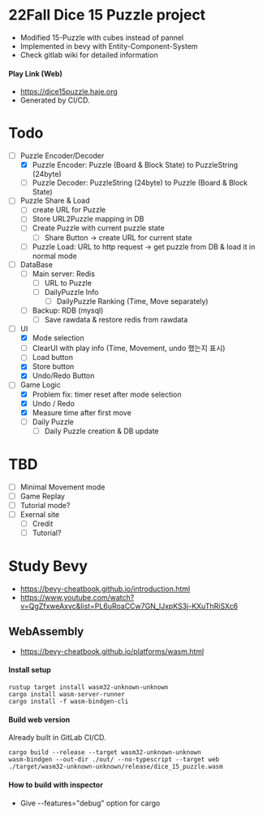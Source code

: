 # 22Fall Dice 15 Puzzle project

- Modified 15-Puzzle with cubes instead of pannel
- Implemented in bevy with Entity-Component-System
- Check gitlab wiki for detailed information

#### Play Link (Web)

- https://dice15puzzle.haje.org
- Generated by CI/CD.

# Todo
- [ ] Puzzle Encoder/Decoder
  - [x] Puzzle Encoder: Puzzle (Board & Block State) to PuzzleString (24byte)
  - [ ] Puzzle Decoder: PuzzleString (24byte) to Puzzle (Board & Block State)

- [ ] Puzzle Share & Load
  - [ ] create URL for Puzzle
  - [ ] Store URL2Puzzle mapping in DB
  - [ ] Create Puzzle with current puzzle state
    - [ ] Share Button -> create URL for current state 
  - [ ] Puzzle Load: URL to http request -> get puzzle from DB & load it in normal mode

- [ ] DataBase
  - [ ] Main server: Redis
    - [ ] URL to Puzzle
    - [ ] DailyPuzzle Info
      - [ ] DailyPuzzle Ranking (Time, Move separately)
  - [ ] Backup: RDB (mysql)
    - [ ] Save rawdata & restore redis from rawdata

- [ ] UI
  - [x] Mode selection
  - [ ] ClearUI with play info (Time, Movement, undo 했는지 표시)
  - [ ] Load button
  - [x] Store button
  - [x] Undo/Redo Button

- [ ] Game Logic
  - [x] Problem fix: timer reset after mode selection
  - [x] Undo / Redo
  - [x] Measure time after first move
  - [ ] Daily Puzzle
    - [ ] Daily Puzzle creation & DB update

# TBD
- [ ] Minimal Movement mode
- [ ] Game Replay
- [ ] Tutorial mode?
- [ ] Exernal site
  - [ ] Credit
  - [ ] Tutorial?

# Study Bevy

- https://bevy-cheatbook.github.io/introduction.html
- https://www.youtube.com/watch?v=QgZfxweAxvc&list=PL6uRoaCCw7GN_lJxpKS3j-KXuThRiSXc6

## WebAssembly

- https://bevy-cheatbook.github.io/platforms/wasm.html

#### Install setup

```
rustup target install wasm32-unknown-unknown
cargo install wasm-server-runner
cargo install -f wasm-bindgen-cli
```

#### Build web version

Already built in GitLab CI/CD.

```
cargo build --release --target wasm32-unknown-unknown
wasm-bindgen --out-dir ./out/ --no-typescript --target web ./target/wasm32-unknown-unknown/release/dice_15_puzzle.wasm
```

#### How to build with inspector

- Give --features="debug" option for cargo

